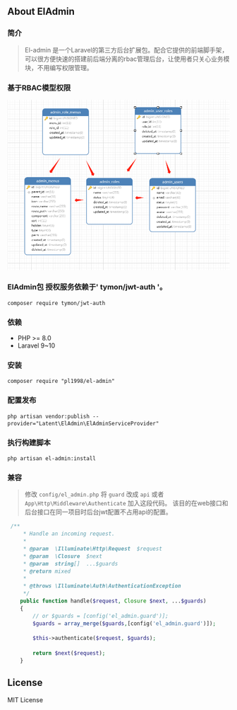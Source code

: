 ## About ElAdmin

### 简介

> El-admin 是一个Laravel的第三方后台扩展包。配合它提供的前端脚手架，可以很方便快速的搭建前后端分离的rbac管理后台，让使用者只关心业务模块，不用编写权限管理。


### 基于RBAC模型权限

![](docs/database.png)

### ElAdmin包 授权服务依赖于' tymon/jwt-auth '。

```shell
composer require tymon/jwt-auth
```

### 依赖
  * PHP  >= 8.0
  * Laravel 9~10

### 安装

```shell
composer require "pl1998/el-admin"
```

###  配置发布
```shell
php artisan vendor:publish --provider="Latent\ElAdmin\ElAdminServiceProvider"
```

### 执行构建脚本
```shell
php artisan el-admin:install
```

### 兼容
> 修改 `config/el_admin.php` 将 `guard` 改成 `api`
> 或者 `App\Http\Middleware\Authenticate` 加入这段代码。
> 该目的在web接口和后台接口在同一项目时后台jwt配置不占用api的配置。
```php
 /**
     * Handle an incoming request.
     *
     * @param  \Illuminate\Http\Request  $request
     * @param  \Closure  $next
     * @param  string[]  ...$guards
     * @return mixed
     *
     * @throws \Illuminate\Auth\AuthenticationException
     */
    public function handle($request, Closure $next, ...$guards)
    {
        // or $guards = [config('el_admin.guard')];
        $guards = array_merge($guards,[config('el_admin.guard')]);
      
        $this->authenticate($request, $guards);

        return $next($request);
    }
```

## License
 MIT License
